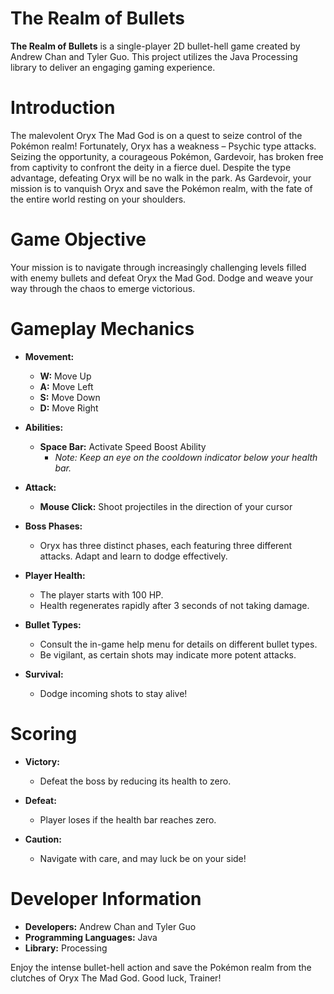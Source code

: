 # The Realm of Bullets

**The Realm of Bullets** is a single-player 2D bullet-hell game created by Andrew Chan and Tyler Guo. This project utilizes the Java Processing library to deliver an engaging gaming experience.

# Introduction

The malevolent Oryx The Mad God is on a quest to seize control of the Pokémon realm! Fortunately, Oryx has a weakness – Psychic type attacks. Seizing the opportunity, a courageous Pokémon, Gardevoir, has broken free from captivity to confront the deity in a fierce duel. Despite the type advantage, defeating Oryx will be no walk in the park. As Gardevoir, your mission is to vanquish Oryx and save the Pokémon realm, with the fate of the entire world resting on your shoulders.

# Game Objective

Your mission is to navigate through increasingly challenging levels filled with enemy bullets and defeat Oryx the Mad God. Dodge and  weave your way through the chaos to emerge victorious.

# Gameplay Mechanics

- **Movement:**
  - **W:** Move Up
  - **A:** Move Left
  - **S:** Move Down
  - **D:** Move Right

- **Abilities:**
  - **Space Bar:** Activate Speed Boost Ability
    - *Note: Keep an eye on the cooldown indicator below your health bar.*

- **Attack:**
  - **Mouse Click:** Shoot projectiles in the direction of your cursor

- **Boss Phases:**
  - Oryx has three distinct phases, each featuring three different attacks. Adapt and learn to dodge effectively.

- **Player Health:**
  - The player starts with 100 HP.
  - Health regenerates rapidly after 3 seconds of not taking damage.

- **Bullet Types:**
  - Consult the in-game help menu for details on different bullet types.
  - Be vigilant, as certain shots may indicate more potent attacks.

- **Survival:**
  - Dodge incoming shots to stay alive!

# Scoring

- **Victory:**
  - Defeat the boss by reducing its health to zero.

- **Defeat:**
  - Player loses if the health bar reaches zero.

- **Caution:**
  - Navigate with care, and may luck be on your side!

# Developer Information

- **Developers:** Andrew Chan and Tyler Guo
- **Programming Languages:** Java
- **Library:** Processing

Enjoy the intense bullet-hell action and save the Pokémon realm from the clutches of Oryx The Mad God. Good luck, Trainer!
